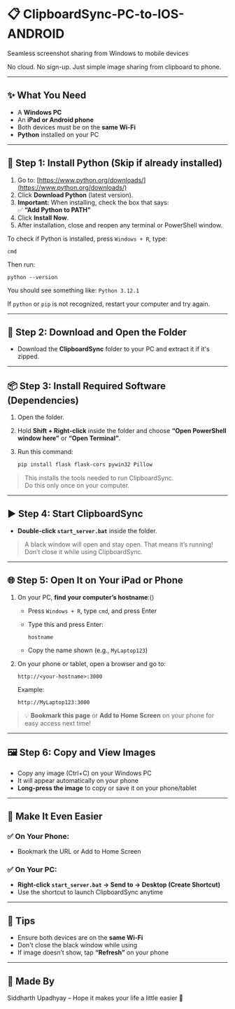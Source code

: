 # 📋 ClipboardSync-PC-to-IOS-ANDROID

Seamless screenshot sharing from Windows to mobile devices

No cloud. No sign-up. Just simple image sharing from clipboard to phone.

---

## ✨ What You Need

- A **Windows PC**
- An **iPad or Android phone**
- Both devices must be on the **same Wi-Fi**
- **Python** installed on your PC

---

## 🐍 Step 1: Install Python (Skip if already installed)

1. Go to: [https://www.python.org/downloads/](https://www.python.org/downloads/)
2. Click **Download Python** (latest version).
3. **Important:** When installing, check the box that says:  
   ✅ **“Add Python to PATH”**
4. Click **Install Now**.
5. After installation, close and reopen any terminal or PowerShell window.

To check if Python is installed, press `Windows + R`, type:

```
cmd
```

Then run:

```
python --version
```

You should see something like: `Python 3.12.1`

If `python` or `pip` is not recognized, restart your computer and try again.

---

## 🚀 Step 2: Download and Open the Folder

- Download the **ClipboardSync** folder to your PC and extract it if it's zipped.

---

## 📦 Step 3: Install Required Software (Dependencies)

1. Open the folder.
2. Hold **Shift + Right-click** inside the folder and choose **“Open PowerShell window here”** or **“Open Terminal”**.
3. Run this command:

   ```bash
   pip install flask flask-cors pywin32 Pillow
   ```

> This installs the tools needed to run ClipboardSync.  
> Do this only once on your computer.

---

## ▶️ Step 4: Start ClipboardSync

- **Double-click `start_server.bat`** inside the folder.

> A black window will open and stay open. That means it’s running!  
> Don’t close it while using ClipboardSync.

---

## 🌐 Step 5: Open It on Your iPad or Phone

1. On your PC, **find your computer’s hostname**:()

   - Press `Windows + R`, type `cmd`, and press Enter  
   - Type this and press Enter:

     ```
     hostname
     ```

   - Copy the name shown (e.g., `MyLaptop123`)

2. On your phone or tablet, open a browser and go to:

   ```
   http://<your-hostname>:3000
   ```

   Example:
   ```
   http://MyLaptop123:3000
   ```

> 💡 **Bookmark this page** or **Add to Home Screen** on your phone for easy access next time!

---

## 🖼️ Step 6: Copy and View Images

- Copy any image (Ctrl+C) on your Windows PC  
- It will appear automatically on your phone  
- **Long-press the image** to copy or save it on your phone/tablet

---

## 🎯 Make It Even Easier

### ✅ On Your Phone:
- Bookmark the URL or Add to Home Screen

### ✅ On Your PC:
- **Right-click `start_server.bat` → Send to → Desktop (Create Shortcut)**
- Use the shortcut to launch ClipboardSync anytime

---

## 🧯 Tips

- Ensure both devices are on the **same Wi-Fi**
- Don't close the black window while using
- If image doesn’t show, tap **“Refresh”** on your phone

---

## 🧡 Made By

Siddharth Upadhyay – Hope it makes your life a little easier 🙂
